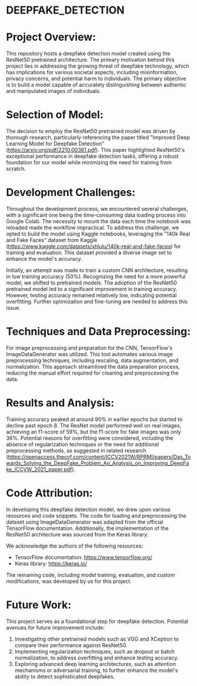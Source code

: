 # DEEPFAKE_DETECTION

# **Project Overview:**

This repository hosts a deepfake detection model created using the ResNet50 pretrained architecture. The primary motivation behind this project lies in addressing the growing threat of deepfake technology, which has implications for various societal aspects, including misinformation, privacy concerns, and potential harm to individuals. The primary objective is to build a model capable of accurately distinguishing between authentic and manipulated images of individuals.

# **Selection of Model:**

The decision to employ the ResNet50 pretrained model was driven by thorough research, particularly referencing the paper titled "Improved Deep Learning Model for Deepfake Detection" (https://arxiv.org/pdf/2210.00361.pdf). This paper highlighted ResNet50's exceptional performance in deepfake detection tasks, offering a robust foundation for our model while minimizing the need for training from scratch.

# **Development Challenges:**

Throughout the development process, we encountered several challenges, with a significant one being the time-consuming data loading process into Google Colab. The necessity to mount the data each time the notebook was reloaded made the workflow impractical. To address this challenge, we opted to build the model using Kaggle notebooks, leveraging the "140k Real and Fake Faces" dataset from Kaggle (https://www.kaggle.com/datasets/xhlulu/140k-real-and-fake-faces) for training and evaluation. This dataset provided a diverse image set to enhance the model's accuracy.

Initially, an attempt was made to train a custom CNN architecture, resulting in low training accuracy (50%). Recognizing the need for a more powerful model, we shifted to pretrained models. The adoption of the ResNet50 pretrained model led to a significant improvement in training accuracy. However, testing accuracy remained relatively low, indicating potential overfitting. Further optimization and fine-tuning are needed to address this issue.

# **Techniques and Data Preprocessing:**

For image preprocessing and preparation for the CNN, TensorFlow's ImageDataGenerator was utilized. This tool automates various image preprocessing techniques, including rescaling, data augmentation, and normalization. This approach streamlined the data preparation process, reducing the manual effort required for cleaning and preprocessing the data.

# **Results and Analysis:**

Training accuracy peaked at around 90% in earlier epochs but started to decline past epoch 8. The ResNet model performed well on real images, achieving an f1-score of 59%, but the f1-score for fake images was only 36%. Potential reasons for overfitting were considered, including the absence of regularization techniques or the need for additional preprocessing methods, as suggested in related research (https://openaccess.thecvf.com/content/ICCV2021W/RPRMI/papers/Das_Towards_Solving_the_DeepFake_Problem_An_Analysis_on_Improving_DeepFake_ICCVW_2021_paper.pdf).

# **Code Attribution:**

In developing this deepfake detection model, we drew upon various resources and code snippets. The code for loading and preprocessing the dataset using ImageDataGenerator was adapted from the official TensorFlow documentation. Additionally, the implementation of the ResNet50 architecture was sourced from the Keras library.

We acknowledge the authors of the following resources:
- TensorFlow documentation: https://www.tensorflow.org/
- Keras library: https://keras.io/

The remaining code, including model training, evaluation, and custom modifications, was developed by us for this project.

# **Future Work:**

This project serves as a foundational step for deepfake detection. Potential avenues for future improvement include:

1. Investigating other pretrained models such as VGG and XCeption to compare their performance against ResNet50.
2. Implementing regularization techniques, such as dropout or batch normalization, to address overfitting and enhance testing accuracy.
3. Exploring advanced deep learning architectures, such as attention mechanisms or adversarial training, to further enhance the model's ability to detect sophisticated deepfakes.


